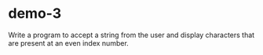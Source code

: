 # demo-3
Write a program to accept a string from the user and display characters that are present at an even index number.

